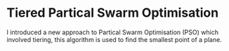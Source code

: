 # Tiered Partical Swarm Optimisation
I introduced a new approach to Partical Swarm Optimisation (PSO) which involved tiering, this algorithm is used to find the smallest point of a plane.
